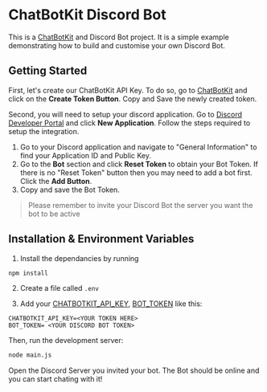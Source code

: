 # ChatBotKit Discord Bot

This is a [ChatBotKit](https://chatbotkit.com) and Discord Bot project. It is a simple example demonstrating how to build and customise your own Discord Bot.

## Getting Started

First, let's create our ChatBotKit API Key. To do so, go to [ChatBotKit](https://chatbotkit.com/tokens) and click on the **Create Token Button**. Copy and Save the newly created token.

Second, you will need to setup your discord application. Go to [Discord Developer Portal](https://discord.com/developers/applications) and click **New Application**. Follow the steps required to setup the integration.

1. Go to your Discord application and navigate to "General Information" to find your Application ID and Public Key.
2. Go to the **Bot** section and click **Reset Token** to obtain your Bot Token. If there is no "Reset Token" button then you may need to add a bot first. Click the **Add Button**.
3. Copy and save the Bot Token.

> Please remember to invite your Discord Bot the server you want the bot to be active

## Installation & Environment Variables

1. Install the dependancies by running

```bash
npm install
```

2. Create a file called `.env`

3. Add your [CHATBOTKIT_API_KEY](https://chatbotkit.com/tokens), [BOT_TOKEN](https://discord.com/developers/applications) like this:

```
CHATBOTKIT_API_KEY=<YOUR TOKEN HERE>
BOT_TOKEN= <YOUR DISCORD BOT TOKEN>
```

Then, run the development server:

```bash
node main.js
```

Open the Discord Server you invited your bot. The Bot should be online and you can start chating with it!
